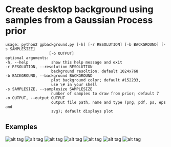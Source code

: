 # Create desktop background using samples from a Gaussian Process prior 

    usage: python2 gpbackground.py [-h] [-r RESOLUTION] [-b BACKGROUND] [-s SAMPLESIZE]
                       [-o OUTPUT]
    optional arguments:
    -h, --help          show this help message and exit
    -r RESOLUTION, --resolution RESOLUTION
                        background resoltion; default 1024x768
    -b BACKGROUND, --background BACKGROUND
                        plot background color; default #152233, 
                        use \# in your shell
    -s SAMPLESIZE, --samplesize SAMPLESIZE
                        number of samples to draw from prior; default 7
    -o OUTPUT, --output OUTPUT
                        output file path, name and type (png, pdf, ps, eps and
                        svg); default displays plot

Examples
---------------------------
![alt tag](http://i.imgur.com/peslCLA.png)
![alt tag](http://i.imgur.com/rBbgpGF.png)
![alt tag](http://i.imgur.com/Ol5pR7y.png)
![alt tag](http://i.imgur.com/PhIVdLP.png)
![alt tag](http://i.imgur.com/HZXQ4Nx.png)
![alt tag](http://i.imgur.com/0uD71Zb.png)
![alt tag](http://i.imgur.com/PtklQwbh.png)
